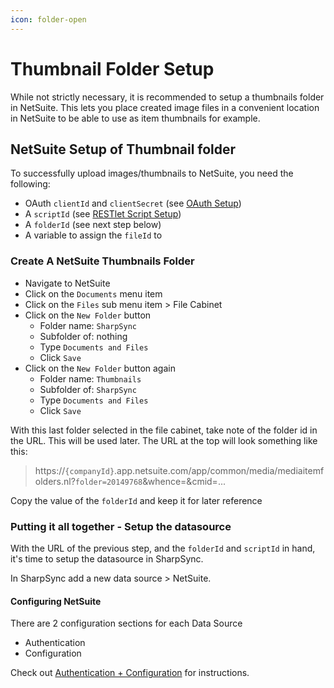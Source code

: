 ```yaml
---
icon: folder-open
---
```


# Thumbnail Folder Setup

While not strictly necessary, it is recommended to setup a thumbnails folder in NetSuite. This lets you place created image files in a convenient location in NetSuite to be able to use as item thumbnails for example.

## NetSuite Setup of Thumbnail folder

To successfully upload images/thumbnails to NetSuite, you need the following:

* OAuth `clientId` and `clientSecret` (see [OAuth Setup](oauth-setup/))
* A `scriptId` (see [RESTlet Script Setup](restlet-script-setup/))
* A `folderId` (see next step below)
* A variable to assign the `fileId` to

### Create A NetSuite Thumbnails Folder

* Navigate to NetSuite
* Click on the `Documents` menu item
* Click on the `Files` sub menu item > File Cabinet
* Click on the `New Folder` button
  * Folder name: `SharpSync`
  * Subfolder of: nothing
  * Type `Documents and Files`
  * Click `Save`
* Click on the `New Folder` button again
  * Folder name: `Thumbnails`
  * Subfolder of: `SharpSync`
  * Type `Documents and Files`
  * Click `Save`

With this last folder selected in the file cabinet, take note of the folder id in the URL. This will be used later. The URL at the top will look something like this:

> https://`{companyId}`.app.netsuite.com/app/common/media/mediaitemfolders.nl?`folder=20149768`\&whence=\&cmid=...

Copy the value of the `folderId` and keep it for later reference

### Putting it all together - Setup the datasource

With the URL of the previous step, and the `folderId` and `scriptId` in hand, it's time to setup the datasource in SharpSync.

In SharpSync add a new data source > NetSuite.

#### Configuring NetSuite

There are 2 configuration sections for each Data Source

* Authentication
* Configuration

Check out [Authentication + Configuration](authentication-+-configuration.md) for instructions.

